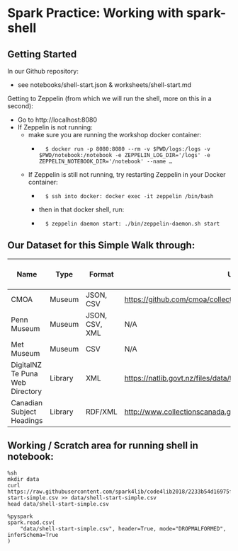 # Spark Practice: Working with spark-shell

## Getting Started

In our Github repository:
- see notebooks/shell-start.json & worksheets/shell-start.md

Getting to Zeppelin (from which we will run the shell, more on this in a second):
- Go to http://localhost:8080
- If Zeppelin is not running:
  - make sure you are running the workshop docker container:
    - ```shell
        $ docker run -p 8080:8080 --rm -v $PWD/logs:/logs -v $PWD/notebook:/notebook -e ZEPPELIN_LOG_DIR='/logs' -e ZEPPELIN_NOTEBOOK_DIR='/notebook' --name …
      ```
  - If Zeppelin is still not running, try restarting Zeppelin in your Docker container:
    - ```shell
        $ ssh into docker: docker exec -it zeppelin /bin/bash
      ```
    - then in that docker shell, run:
    - ```shell
        $ zeppelin daemon start: ./bin/zeppelin-daemon.sh start
      ```

## Our Dataset for this Simple Walk through:

| Name | Type | Format | URL | Description | Scott's Unofficial Score |
| ---- | ---- | ------ | --- | ----------- | ------------------------ |
| CMOA | Museum | JSON, CSV | https://github.com/cmoa/collection | N/A | 10 |
| Penn Museum | Museum | JSON, CSV, XML | N/A | JSON is poorly structed | 8 |
| Met Museum | Museum | CSV | N/A | Ugh. the met... | 5 |
| DigitalNZ Te Puna Web Directory | Library | XML | https://natlib.govt.nz/files/data/tepunawebdirectory.xml | MARC XML | 4 |
| Canadian Subject Headings | Library | RDF/XML | http://www.collectionscanada.gc.ca/obj/900/f11/040004/csh.rdf | Ugh, rdf | 2 |



## Working / Scratch area for running shell in notebook:

```
%sh
mkdir data
curl https://raw.githubusercontent.com/spark4lib/code4lib2018/2233b54d16975f68e99cdab6198623062308483d/data/shell-start-simple.csv >> data/shell-start-simple.csv
head data/shell-start-simple.csv
```

```
%pyspark
spark.read.csv(
    "data/shell-start-simple.csv", header=True, mode="DROPMALFORMED", inferSchema=True
)
```
